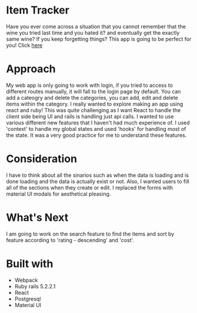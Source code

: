 # Item Tracker

Have you ever come across a situation that you cannot remember that the wine you tried last time and you hated it? and eventually get the exactly same wine? If you keep forgetting things? This app is going to be perfect for you! Click [here](https://fierce-coast-17597.herokuapp.com/)

# Approach

My web app is only going to work with login, if you tried to access to different routes manually, it will fall to the login page by default.
You can add a cateogry and delete the categories, you can add, edit and delete items within the category.
I really wanted to explore making an app using react and ruby! This was quite challenging as I want React to handle the client side being UI and rails is handling just api calls. I wanted to use various different new features that I haven't had much experience of. I used 'context' to handle my global states and used 'hooks' for handling most of the state. It was a very good practice for me to understand these features.

# Consideration

I have to think about all the sinarios such as when the data is loading and is done loading and the data is actually exist or not. Also, I wanted users to fill all of the sections when they create or edit. I replaced the forms with material UI modals for aesthetical pleasing. 


# What's Next

I am going to work on the search feature to find the items and sort by feature according to 'rating - descending' and 'cost'.

# Built with
* Webpack
* Ruby rails 5.2.2.1
* React
* Postgresql
* Material UI


